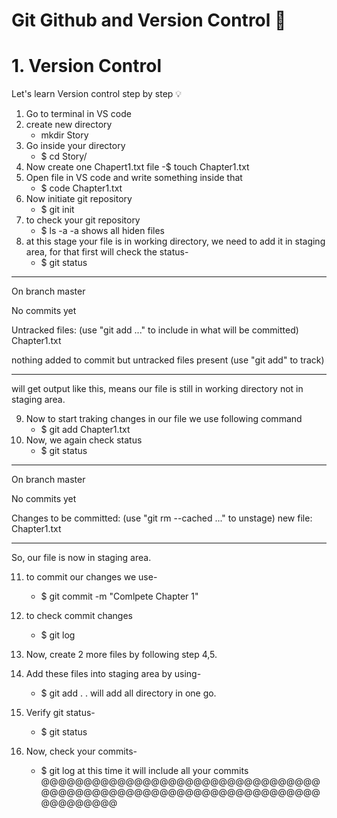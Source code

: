 # Git Github and Version Control 🚀

# 1. Version Control

Let's learn Version control step by step 💡

1. Go to terminal in VS code
2. create new directory
   - mkdir Story
3. Go inside your directory
   - $ cd Story/
4. Now create one Chapert1.txt file
   -$ touch Chapter1.txt
5. Open file in VS code and write something inside that
   - $ code Chapter1.txt
6. Now initiate git repository
   - $ git init
7. to check your git repository
   - $ ls -a
     -a shows all hiden files
8. at this stage your file is in working directory, we need to add it in staging area, for that first will check the status-
   - $ git status
--------------------------------------
On branch master

No commits yet

Untracked files:
  (use "git add <file>..." to include in what will be committed)     
        Chapter1.txt

nothing added to commit but untracked files present (use "git add" to track)
  
 ---------------------------------------

will get output like this, means our file is still in working directory not in staging area.

9. Now to start traking changes in our file we use following command
    - $ git add Chapter1.txt
10. Now, we again check status
    - $ git status
-------------------------------------------------
On branch master

No commits yet

Changes to be committed:
  (use "git rm --cached <file>..." to unstage)
        new file:   Chapter1.txt

----------------------------------------------------

So, our file is now in staging area.

11. to commit our changes we use-
    - $ git commit -m "Comlpete Chapter 1"
12. to check commit changes
    - $ git log

13. Now, create 2 more files by following step 4,5.
14. Add these files into staging area by using-
    - $ git add .
      . will add all directory in one go.
15. Verify git status-
    - $ git status
16. Now, check your commits-
    - $ git log
        at this time it will include all your commits
@@@@@@@@@@@@@@@@@@@@@@@@@@@@@@@@@@@@@@@@@@@@@@@@@@@@@@@@@@@@@@@@@@@@@@@@@@@
